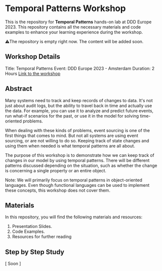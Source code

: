 # Temporal Patterns Workshop
This is the repository for **Temporal Patterns** hands-on lab at DDD Europe 2023. This repository contains all the necessary materials and code examples to enhance your learning experience during the workshop.

⚠️The repository is empty right now. The content will be added soon.

## Workshop Details
Title: Temporal Patterns
Event: DDD Europe 2023 - Amsterdam
Duration: 2 Hours
[Link to the workshop](https://2023.dddeurope.com/program/temporal-patterns/)

## Abstract
Many systems need to track and keep records of changes to data. It's not just about audit logs, but the ability to travel back in time and actually use the data. For example, you can use it to analyze and predict future events, run what-if scenarios for the past, or use it in the model for solving time-oriented problems.

When dealing with these kinds of problems, event sourcing is one of the first things that comes to mind. But not all systems are using event sourcing, or are not willing to do so. Keeping track of state changes and using them when needed is what temporal patterns are all about.

The purpose of this workshop is to demonstrate how we can keep track of changes in our model by using temporal patterns. There will be different patterns discussed depending on the situation, such as whether the change is concerning a single property or an entire object.

Note: We will primarily focus on temporal patterns in object-oriented languages. Even though functional languages can be used to implement these concepts, this workshop does not cover them.

## Materials

In this repository, you will find the following materials and resources:

1.  Presentation Slides.
2.  Code Examples.
3.  Resources for further reading

## Step by Step Study
[ Soon ]
